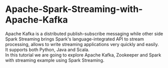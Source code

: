 # Apache-Spark-Streaming-with-Apache-Kafka
Apache Kafka is a distributed publish-subscribe messaging while other side Spark Streaming brings Spark's language-integrated API to stream processing, allows to write streaming applications very quickly and easily.<br />
It supports both Python, Java and Scala.<br />
In this tutorial we are going to explore Apache Kafka, Zookeeper and Spark with streaming example using Spark Streaming.<br />

